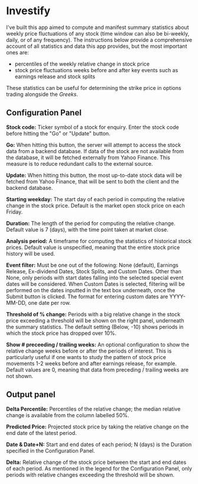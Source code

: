 # Investify

I've built this app aimed to compute and manifest summary statistics about weekly price fluctuations of any stock (time window can also be bi-weekly, daily, or of any frequency). The instructions below provide a comprehensive account of all statistics and data this app provides, but the most important ones are:
- percentiles of the weekly relative change in stock price
- stock price fluctuations weeks before and after key events such as earnings release and stock splits

These statistics can be useful for determining the strike price in options trading alongside the *Greeks*.

## Configuration Panel

**Stock code:** Ticker symbol of a stock for enquiry. Enter the stock code before hitting the "Go" or "Update" button.

**Go:** When hitting this button, the server will attempt to access the stock data from a backend database. If data of the stock are not available from the database, it will be fetched externally from Yahoo Finance. This measure is to reduce redundant calls to the external source.

**Update:** When hitting this button, the most up-to-date stock data will be fetched from Yahoo Finance, that will be sent to both the client and the backend database.

**Starting weekday:** The start day of each period in computing the relative change in the stock price. Default is the market open stock price on each Friday.

**Duration:** The length of the period for computing the relative change. Default value is 7 (days), with the time point taken at market close.

**Analysis period:** A timeframe for computing the statistics of historical stock prices. Default value is unspecified, meaning that the entire stock price history will be used.

**Event filter:** Must be one out of the following: None (default), Earnings Release, Ex-dividend Dates, Stock Splits, and Custom Dates. Other than None, only periods with start dates falling into the selected special event dates will be considered. When Custom Dates is selected, filtering will be performed on the dates inputted in the text box underneath, once the Submit button is clicked. The format for entering custom dates are YYYY-MM-DD, one date per row.

**Threshold of % change:** Periods with a big relative change in the stock price exceeding a threshold will be shown on the right panel, underneath the summary statistics. The default setting (Below, -10) shows periods in which the stock price has dropped over 10%.

**Show # preceeding / trailing weeks:** An optional configuration to show the relative change weeks before or after the periods of interest. This is particularly useful if one wants to study the pattern of stock price movements 1-2 weeks before and after earnings release, for example. Default values are 0, meaning that data from preceding / trailing weeks are not shown.

## Output panel

**Delta Percentile:** Percentiles of the relative change; the median relative change is available from the column labelled 50%.

**Predicted Price:** Projected stock price by taking the relative change on the end date of the latest period.

**Date & Date+N:** Start and end dates of each period; N (days) is the Duration specified in the Configuration Panel.

**Delta:** Relative change of the stock price between the start and end dates of each period. As mentioned in the legend for the Configuration Panel, only periods with relative changes exceeding the threshold will be shown.
